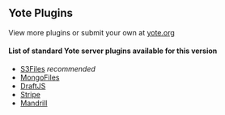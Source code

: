 ## Yote Plugins

View more plugins or submit your own at [yote.org](http://yote.org)

#### List of standard Yote server plugins available for this version
- [S3Files](https://github.com/fugitivelabs/yote-s3-files) _recommended_
- [MongoFiles](https://github.com/fugitivelabs/yote-mongo-files)
- [DraftJS](https://github.com/fugitivelabs/yote-draftjs)
- [Stripe](https://github.com/fugitivelabs/yote-stripe)
- [Mandrill](https://github.com/fugitivelabs/yote-mandrill) 
